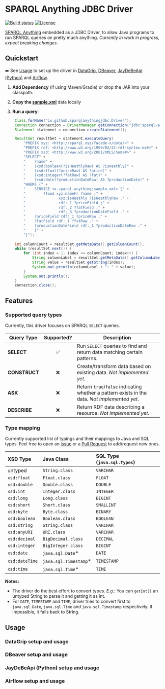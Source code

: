 
# SPARQL Anything JDBC Driver

[![Build status](https://img.shields.io/github/actions/workflow/status/joffreybvn/sparqlanything-jdbc/ci.yml?branch=master)](https://github.com/Joffreybvn/sparqlanything-jdbc/actions/workflows/ci.yml?query=branch%3Amaster)
[![License](https://img.shields.io/badge/License-Apache%202.0-blue.svg)](https://opensource.org/licenses/Apache-2.0)

[SPARQL Anything](https://sparql-anything.cc/) embedded as a JDBC Driver, to allow Java programs to run SPARQL queries on pretty much anything. _Currently in work in progress, expect breaking changes._

## Quickstart

➡️ See [Usage](#Usage) to set up the driver in [DataGrip](#datagrip-setup-and-usage), [DBeaver](#dbeaver-setup-and-usage), [JayDeBeApi (Python)](#jaydebeapi-setup-and-usage) and [Airflow](#airflow-setup-and-usage).

1. **Add Dependency** (if using Maven/Gradle) or drop the JAR into your classpath.
2. **Copy the [sample.xml](./sample.xml)** data locally
3. **Run a query**:

   ```java
    Class.forName("io.github.sparqlanythingjdbc.Driver");
    Connection connection = DriverManager.getConnection("jdbc:sparql-anything://localhost");
    Statement statement = connection.createStatement();
   
    ResultSet resultSet = statement.executeQuery(
        "PREFIX xyz: <http://sparql.xyz/facade-x/data/>" +
        "PREFIX rdf: <http://www.w3.org/1999/02/22-rdf-syntax-ns#>" +
        "PREFIX xsd: <http://www.w3.org/2001/XMLSchema#>" +
        "SELECT" +
        "    ?name" +
        "    (xsd:boolean(?isHeathlyRaw) AS ?isHeathly)" +
        "    (xsd:float(?priceRaw) AS ?price)" +
        "    (xsd:integer(?fatRaw) AS ?fat)" +
        "    (xsd:date(?productionDateRaw) AS ?productionDate)" +
        "WHERE {" +
        "    SERVICE <x-sparql-anything:sample.xml> {" +
        "        ?food xyz:nameFr ?name ;" +
        "               xyz:isHeathly ?isHeathlyRaw ;" +
        "               rdf:_1 ?priceField ;" +
        "               rdf:_2 ?fatField ;" +
        "               rdf:_3 ?productionDateField ." +
        "    ?priceField rdf:_1 ?priceRaw ." +
        "    ?fatField rdf:_1 ?fatRaw ." +
        "    ?productionDateField rdf:_1 ?productionDateRaw ." +
        "    }" +
        "}");
    
    int columnCount = resultSet.getMetaData().getColumnCount();
    while (resultSet.next()) {
        for (int index = 1; index <= columnCount; index++) {
            String columnLabel = resultSet.getMetaData().getColumnLabel(index);
            String value = resultSet.getString(index);
            System.out.println(columnLabel + ": " + value);
        }
        System.out.println();
    }
    connection.close();

## Features

### Supported query types

Currently, this driver focuses on SPARQL `SELECT` queries.

| Query Type    | Supported? | Description                                                                                   |
|---------------|:----------:|-----------------------------------------------------------------------------------------------|
| **SELECT**    |     ✅      | Run `SELECT` queries to find and return data matching certain patterns.                       |
| **CONSTRUCT** |     ❌      | Create/transform data based on existing data. _Not implemented yet_.                          |
| **ASK**       |     ❌      | Return `true`/`false` indicating whether a pattern exists in the data. _Not implemented yet_. |
| **DESCRIBE**  |     ❌      | Return RDF data describing a resource. _Not implemented yet_.                                 |

### Type mapping

Currently supported list of typings and their mappings to Java and SQL types. Feel free to open an [Issue](./issues) or a [Pull Request](./pulls) to add/request new ones.

| **XSD Type**   | **Java Class**        | **SQL Type** (`java.sql.Types`) |
|:---------------|:----------------------|:--------------------------------|
| untyped        | `String.class`        | `VARCHAR`                       |
| `xsd:float`    | `Float.class`         | `FLOAT`                         |
| `xsd:double`   | `Double.class`        | `DOUBLE`                        |
| `xsd:int`      | `Integer.class`       | `INTEGER`                       |
| `xsd:long`     | `Long.class`          | `BIGINT`                        |
| `xsd:short`    | `Short.class`         | `SMALLINT`                      |
| `xsd:byte`     | `Byte.class`          | `BINARY`                        |
| `xsd:boolean`  | `Boolean.class`       | `BOOLEAN`                       |
| `xsd:string`   | `String.class`        | `VARCHAR`                       |
| `xsd:anyURI`   | `URI.class`           | `VARCHAR`                       |
| `xsd:decimal`  | `BigDecimal.class`    | `DECIMAL`                       |
| `xsd:integer`  | `BigInteger.class`    | `BIGINT`                        |
| `xsd:date`     | `java.sql.Date`*      | `DATE`                          |
| `xsd:dateTime` | `java.sql.Timestamp`* | `TIMESTAMP`                     |
| `xsd:time`     | `java.sql.Time`*      | `TIME`                          |

**Notes:**

- The driver do the best effort to convert types. _E.g._: You can `getInt()` an untyped String to parse it and getting it as int.
- For `DATE`, `TIMESTAMP` and `TIME`, driver tries to convert first to `java.sql.Date`, `java.sql.Time` and `java.sql.Timestamp` respectively. If impossible, it falls back to String.

## Usage

### DataGrip setup and usage

### DBeaver setup and usage

### JayDeBeApi (Python) setup and usage

### Airflow setup and usage
